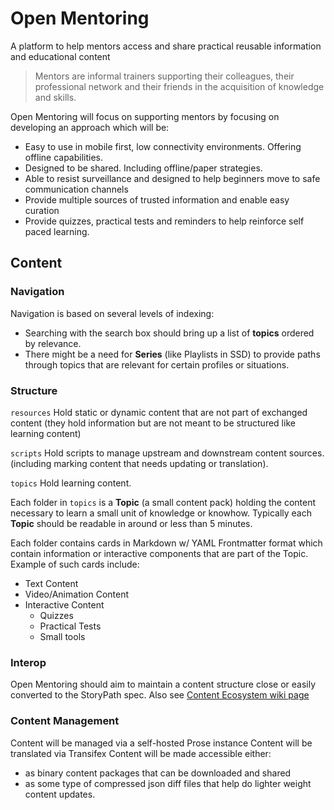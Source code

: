 # Open Mentoring

A platform to help mentors access and share practical reusable information and educational content 

> Mentors are informal trainers supporting their colleagues, their professional network and their friends in the acquisition of knowledge and skills.

Open Mentoring will focus on supporting mentors by focusing on developing an approach which will be:

 * Easy to use in mobile first, low connectivity environments. Offering offline capabilities.
 * Designed to be shared. Including offline/paper strategies.
 * Able to resist surveillance and designed to help beginners move to safe communication channels
 * Provide multiple sources of trusted information and enable easy curation
 * Provide quizzes, practical tests and reminders to help reinforce self paced learning.

## Content

### Navigation

Navigation is based on several levels of indexing:
 - Searching with the search box should bring up a list of **topics** ordered by relevance.
 - There might be a need for **Series** (like Playlists in SSD) to provide paths through topics that are relevant for certain profiles or situations.

### Structure

```resources``` Hold static or dynamic content that are not part of exchanged content (they hold information but are not meant to be structured like learning content)

```scripts``` Hold scripts to manage upstream and downstream content sources. (including marking content that needs updating or translation).

```topics``` Hold learning content.

Each folder in ```topics``` is a **Topic** (a small content pack) holding the content necessary to learn a small unit of knowledge or knowhow. Typically each **Topic** should be readable in around or less than 5 minutes.

Each folder contains cards in Markdown w/ YAML Frontmatter format which contain information or interactive components that are part of the Topic. Example of such cards include:
 - Text Content
 - Video/Animation Content
 - Interactive Content
   - Quizzes
   - Practical Tests
   - Small tools

### Interop 

Open Mentoring should aim to maintain a content structure close or easily converted to the StoryPath spec.
Also see [Content Ecosystem wiki page](https://github.com/iilab/openmentoring/wiki/Content-Ecosystem)

### Content Management

Content will be managed via a self-hosted Prose instance
Content will be translated via Transifex
Content will be made accessible either:
 - as binary content packages that can be downloaded and shared
 - as some type of compressed json diff files that help do lighter weight content updates.
